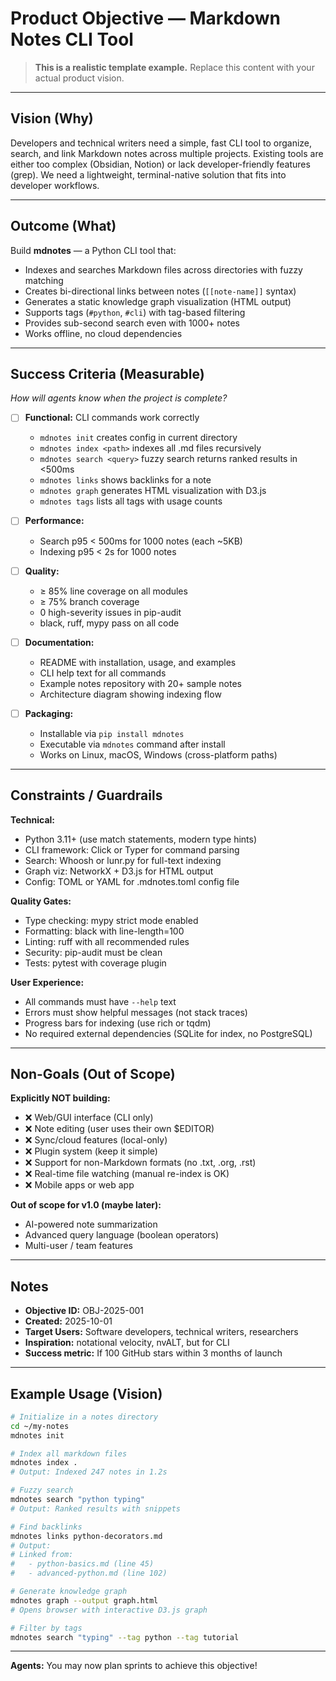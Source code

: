 # Product Objective — Markdown Notes CLI Tool

> **This is a realistic template example.** Replace this content with your actual product vision.

---

## Vision (Why)
Developers and technical writers need a simple, fast CLI tool to organize, search, and link Markdown notes across multiple projects. Existing tools are either too complex (Obsidian, Notion) or lack developer-friendly features (grep). We need a lightweight, terminal-native solution that fits into developer workflows.

---

## Outcome (What)
Build **mdnotes** — a Python CLI tool that:
- Indexes and searches Markdown files across directories with fuzzy matching
- Creates bi-directional links between notes (`[[note-name]]` syntax)
- Generates a static knowledge graph visualization (HTML output)
- Supports tags (`#python`, `#cli`) with tag-based filtering
- Provides sub-second search even with 1000+ notes
- Works offline, no cloud dependencies

---

## Success Criteria (Measurable)
*How will agents know when the project is complete?*

- [ ] **Functional:** CLI commands work correctly
  - `mdnotes init` creates config in current directory
  - `mdnotes index <path>` indexes all .md files recursively
  - `mdnotes search <query>` fuzzy search returns ranked results in <500ms
  - `mdnotes links` shows backlinks for a note
  - `mdnotes graph` generates HTML visualization with D3.js
  - `mdnotes tags` lists all tags with usage counts

- [ ] **Performance:** 
  - Search p95 < 500ms for 1000 notes (each ~5KB)
  - Indexing p95 < 2s for 1000 notes

- [ ] **Quality:** 
  - ≥ 85% line coverage on all modules
  - ≥ 75% branch coverage
  - 0 high-severity issues in pip-audit
  - black, ruff, mypy pass on all code

- [ ] **Documentation:** 
  - README with installation, usage, and examples
  - CLI help text for all commands
  - Example notes repository with 20+ sample notes
  - Architecture diagram showing indexing flow

- [ ] **Packaging:**
  - Installable via `pip install mdnotes`
  - Executable via `mdnotes` command after install
  - Works on Linux, macOS, Windows (cross-platform paths)

---

## Constraints / Guardrails

**Technical:**
- Python 3.11+ (use match statements, modern type hints)
- CLI framework: Click or Typer for command parsing
- Search: Whoosh or lunr.py for full-text indexing
- Graph viz: NetworkX + D3.js for HTML output
- Config: TOML or YAML for .mdnotes.toml config file

**Quality Gates:**
- Type checking: mypy strict mode enabled
- Formatting: black with line-length=100
- Linting: ruff with all recommended rules
- Security: pip-audit must be clean
- Tests: pytest with coverage plugin

**User Experience:**
- All commands must have `--help` text
- Errors must show helpful messages (not stack traces)
- Progress bars for indexing (use rich or tqdm)
- No required external dependencies (SQLite for index, no PostgreSQL)

---

## Non-Goals (Out of Scope)

**Explicitly NOT building:**
- ❌ Web/GUI interface (CLI only)
- ❌ Note editing (user uses their own $EDITOR)
- ❌ Sync/cloud features (local-only)
- ❌ Plugin system (keep it simple)
- ❌ Support for non-Markdown formats (no .txt, .org, .rst)
- ❌ Real-time file watching (manual re-index is OK)
- ❌ Mobile apps or web app

**Out of scope for v1.0 (maybe later):**
- AI-powered note summarization
- Advanced query language (boolean operators)
- Multi-user / team features

---

## Notes
- **Objective ID:** OBJ-2025-001
- **Created:** 2025-10-01
- **Target Users:** Software developers, technical writers, researchers
- **Inspiration:** notational velocity, nvALT, but for CLI
- **Success metric:** If 100 GitHub stars within 3 months of launch

---

## Example Usage (Vision)

```bash
# Initialize in a notes directory
cd ~/my-notes
mdnotes init

# Index all markdown files
mdnotes index .
# Output: Indexed 247 notes in 1.2s

# Fuzzy search
mdnotes search "python typing"
# Output: Ranked results with snippets

# Find backlinks
mdnotes links python-decorators.md
# Output: 
# Linked from:
#   - python-basics.md (line 45)
#   - advanced-python.md (line 102)

# Generate knowledge graph
mdnotes graph --output graph.html
# Opens browser with interactive D3.js graph

# Filter by tags
mdnotes search "typing" --tag python --tag tutorial
```

---

**Agents:** You may now plan sprints to achieve this objective!
